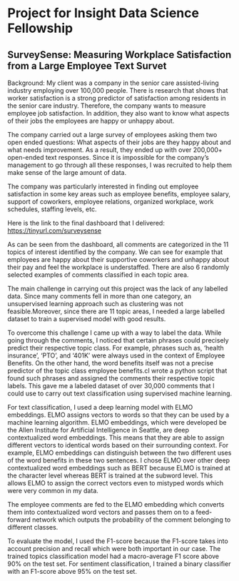 # Project for Insight Data Science Fellowship

## SurveySense: Measuring Workplace Satisfaction from a Large Employee Text Survet

Background: My client was a company in the senior care assisted-living industry employing over 100,000 people. There is research that shows that worker satisfaction is a strong predictor of satisfaction among residents in the senior care industry. Therefore, the company wants to measure employee job satisfaction. In addition, they also want to know what aspects of their jobs the employees are happy or unhappy about.

The company carried out a large survey of employees asking them two open ended questions: What aspects of their jobs are they happy about and what needs improvement. As a result, they ended up with over 200,000+ open-ended text responses.
Since it is impossible for the company’s management to go through all these responses, I was recruited to help them make sense of the large amount of data.

The company was particularly interested in finding out employee satisfaction in some key areas such as employee benefits, employee salary, support of coworkers, employee relations, organized workplace, work schedules, staffing levels, etc.

Here is the link to the final dashboard that I delivered: https://tinyurl.com/surveysense

As can be seen from the dashboard, all comments are categorized in the 11 topics of interest identified by the company. We can see for example that employees are happy about their supportive coworkers and unhappy about their pay and feel the workplace is understaffed. There are also 6 randomly selected examples of comments classified in each topic area.

The main challenge in carrying out this project was the lack of any labelled data. Since many comments fell in more than one category, an unsupervised learning approach such as clustering was not feasible.Moreover, since there are 11 topic areas, I needed a large labelled dataset to train a supervised model with good results.

To overcome this challenge I came up with a way to label the data. While going through the comments, I noticed that certain phrases could precisely predict their respective topic class. For example, phrases such as, ‘health insurance’, ‘PTO’, and ‘401K’ were always used in the context of Employee Benefits. On the other hand, the word benefits itself was not a precise predictor of the topic class employee benefits.cI wrote a python script that found such phrases and assigned the comments their respective topic labels. This gave me a labeled dataset of over 30,000 comments that I could use to carry out text classification using supervised machine learning.

For text classification, I used a deep learning model with ELMO embeddings. ELMO assigns vectors to words so that they can be used by a machine learning algorithm. ELMO embeddings, which were developed be the Allen Institute for Artificial Intelligence in Seattle, are deep contextualized word embeddings. This means that they are able to assign different vectors to identical words based on their surrounding context. For example, ELMO embeddings can distinguish between the two different uses of the word benefits in these two sentences. I chose ELMO over other deep contextualized word embeddings such as BERT because ELMO is trained at the character level whereas BERT is trained at the subword level. This allows ELMO to assign the correct vectors even to mistyped words which were very common in my data. 

The employee comments are fed to the ELMO embedding which converts them into contextualized word vectors and passes them on to a feed-forward network which outputs the probability of the comment belonging to different classes. 

To evaluate the model, I used the F1-score because the F1-score takes into account precision and recall which were both important in our case. The trained topics classification model had a macro-average F1 score above 90% on the test set. For sentiment classification, I trained a binary classifier with an F1-score above 95% on the test set. 

